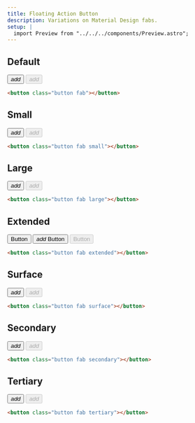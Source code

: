 ```yaml
---
title: Floating Action Button
description: Variations on Material Design fabs.
setup: |
  import Preview from "../../../components/Preview.astro";
---
```


## Default

<Preview>
     <button class="button fab">
        <i class="material-icons">add</i>
    </button>
    <button class="button fab" disabled>
        <i class="material-icons">add</i>
    </button>
</Preview>

```html
<button class="button fab"></button>
```

## Small

<Preview>
     <button class="button fab small">
        <i class="material-icons">add</i>
    </button>
    <button class="button fab small" disabled>
        <i class="material-icons">add</i>
    </button>
</Preview>

```html
<button class="button fab small"></button>
```

## Large

<Preview>
     <button class="button fab large">
        <i class="material-icons">add</i>
    </button>
    <button class="button fab large" disabled>
        <i class="material-icons">add</i>
    </button>
</Preview>

```html
<button class="button fab large"></button>
```

## Extended

<Preview>
    <button class="button fab extended">Button</button>
    <button class="button fab extended">
        <i class="material-icons">add</i>
        <label>Button</label>
    </button>
     <button class="button fab extended" disabled>Button</button>
</Preview>

```html
<button class="button fab extended"></button>
```

## Surface

<Preview>
     <button class="button fab surface">
        <i class="material-icons">add</i>
    </button>
    <button class="button fab surface" disabled>
        <i class="material-icons">add</i>
    </button>
</Preview>

```html
<button class="button fab surface"></button>
```

## Secondary

<Preview>
     <button class="button fab secondary">
        <i class="material-icons">add</i>
    </button>
    <button class="button fab secondary" disabled>
        <i class="material-icons">add</i>
    </button>
</Preview>

```html
<button class="button fab secondary"></button>
```

## Tertiary

<Preview>
     <button class="button fab tertiary">
        <i class="material-icons">add</i>
    </button>
    <button class="button fab tertiary" disabled>
        <i class="material-icons">add</i>
    </button>
</Preview>

```html
<button class="button fab tertiary"></button>
```
